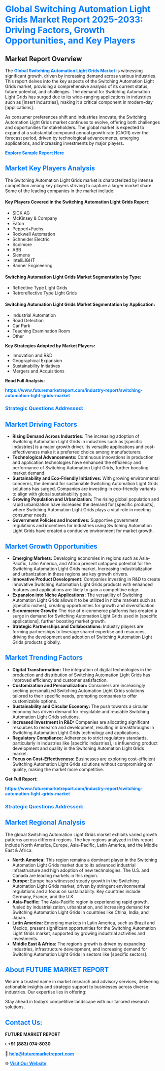 <h1 style="color: #007BFF;">Global Switching Automation Light Grids Market Report 2025-2033: Driving Factors, Growth Opportunities, and Key Players</h1>

<section id="overview">
<h2>Market Report Overview</h2>
<p>The <a href="https://www.futuremarketreport.com/industry-report/switching-automation-light-grids-market" style="color: #007BFF; text-decoration: none;"><strong>Global Switching Automation Light Grids Market</strong></a> is witnessing significant growth, driven by increasing demand across various industries. This report delves into the key aspects of the Switching Automation Light Grids market, providing a comprehensive analysis of its current status, future potential, and challenges. The demand for Switching Automation Light Grids has surged due to its wide-ranging applications in industries such as [insert industries], making it a critical component in modern-day [applications].</p>
<p>As consumer preferences shift and industries innovate, the Switching Automation Light Grids market continues to evolve, offering both challenges and opportunities for stakeholders. The global market is expected to expand at a substantial compound annual growth rate (CAGR) over the forecast period, driven by technological advancements, emerging applications, and increasing investments by major players.</p>
</section>

<section id="overview">
<p><a href="https://www.futuremarketreport.com/request-sample/reportId=76904" style="color: #007BFF; text-decoration: none;"><strong>Explore Sample Report Here</strong></a></p>
</section>

<section id="key-players">
<h2 style="color: #007BFF;">Market Key Players Analysis</h2>
<p>The Switching Automation Light Grids market is characterized by intense competition among key players striving to capture a larger market share. Some of the leading companies in the market include:</p>
<h4>Key Players Covered in the Switching Automation Light Grids Report:</h4>
<ul><li>SICK AG</li><li>McKinsey &amp; Company</li><li>Eaton</li><li>Pepperl+Fuchs</li><li>Rockwell Automation</li><li>Schneider Electric</li><li>Scolmore</li><li>ABB</li><li>Siemens</li><li>InteliLIGHT</li><li>Banner Engineering</li></ul>
<h4>Switching Automation Light Grids Market Segmentation by Type:</h4>
<ul><li>Reflective Type Light Grids</li><li>Retroreflective Type Light Grids</li></ul>

<h4>Switching Automation Light Grids Market Segmentation by Application:</h4>
<ul><li>Industrial Automation</li><li>Road Detection</li><li>Car Park</li><li>Teaching Examination Room</li><li>Other</li></ul>
<p><strong>Key Strategies Adopted by Market Players:</strong></p>
<ul>
<li>Innovation and R&D</li>
<li>Geographical Expansion</li>
<li>Sustainability Initiatives</li>
<li>Mergers and Acquisitions</li>
</ul>
</section>

<section>
<p><strong>Read Full Analysis: </strong></p><a href="https://www.futuremarketreport.com/industry-report/switching-automation-light-grids-market" style="color: #007BFF; text-decoration: none;"><strong>https://www.futuremarketreport.com/industry-report/switching-automation-light-grids-market</strong></a>
<h3 style="color: #007BFF;">Strategic Questions Addressed:</h3>
</section>

<section id="driving-factors">
<h2 style="color: #007BFF;">Market Driving Factors</h2>
<ul>
<li><strong>Rising Demand Across Industries:</strong> The increasing adoption of Switching Automation Light Grids in industries such as [specific industries] is a major growth driver. Its versatile applications and cost-effectiveness make it a preferred choice among manufacturers.</li>
<li><strong>Technological Advancements:</strong> Continuous innovations in production and application technologies have enhanced the efficiency and performance of Switching Automation Light Grids, further boosting market demand.</li>
<li><strong>Sustainability and Eco-Friendly Initiatives:</strong> With growing environmental concerns, the demand for sustainable Switching Automation Light Grids solutions has surged. Companies are investing in eco-friendly variants to align with global sustainability goals.</li>
<li><strong>Growing Population and Urbanization:</strong> The rising global population and rapid urbanization have increased the demand for [specific products], where Switching Automation Light Grids plays a vital role in meeting consumer needs.</li>
<li><strong>Government Policies and Incentives:</strong> Supportive government regulations and incentives for industries using Switching Automation Light Grids have created a conducive environment for market growth.</li>
</ul>
</section>

<section id="growth-opportunities">
<h2 style="color: #007BFF;">Market Growth Opportunities</h2>
<ul>
<li><strong>Emerging Markets:</strong> Developing economies in regions such as Asia-Pacific, Latin America, and Africa present untapped potential for the Switching Automation Light Grids market. Increasing industrialization and urbanization in these regions are key growth drivers.</li>
<li><strong>Innovative Product Development:</strong> Companies investing in R&D to create innovative Switching Automation Light Grids products with enhanced features and applications are likely to gain a competitive edge.</li>
<li><strong>Expansion into Niche Applications:</strong> The versatility of Switching Automation Light Grids allows it to be utilized in niche markets such as [specific niches], creating opportunities for growth and diversification.</li>
<li><strong>E-commerce Growth:</strong> The rise of e-commerce platforms has created a surge in demand for Switching Automation Light Grids used in [specific applications], further boosting market growth.</li>
<li><strong>Strategic Partnerships and Collaborations:</strong> Industry players are forming partnerships to leverage shared expertise and resources, driving the development and adoption of Switching Automation Light Grids products globally.</li>
</ul>
</section>

<section id="trending-factors">
<h2 style="color: #007BFF;">Market Trending Factors</h2>
<ul>
<li><strong>Digital Transformation:</strong> The integration of digital technologies in the production and distribution of Switching Automation Light Grids has improved efficiency and customer satisfaction.</li>
<li><strong>Customization and Personalization:</strong> Consumers are increasingly seeking personalized Switching Automation Light Grids solutions tailored to their specific needs, prompting companies to offer customizable options.</li>
<li><strong>Sustainability and Circular Economy:</strong> The push towards a circular economy has driven demand for recyclable and reusable Switching Automation Light Grids solutions.</li>
<li><strong>Increased Investment in R&D:</strong> Companies are allocating significant resources to research and development, resulting in breakthroughs in Switching Automation Light Grids technology and applications.</li>
<li><strong>Regulatory Compliance:</strong> Adherence to strict regulatory standards, particularly in industries like [specific industries], is influencing product development and quality in the Switching Automation Light Grids market.</li>
<li><strong>Focus on Cost-Effectiveness:</strong> Businesses are exploring cost-efficient Switching Automation Light Grids solutions without compromising on quality, making the market more competitive.</li>
</ul>
</section>

<section>
<p><strong>Get Full Report: </strong></p><a href="https://www.futuremarketreport.com/industry-report/switching-automation-light-grids-market" style="color: #007BFF; text-decoration: none;"><strong>https://www.futuremarketreport.com/industry-report/switching-automation-light-grids-market</strong></a>
<h3 style="color: #007BFF;">Strategic Questions Addressed:</h3>
</section>


<section id="regional-analysis">
<h2 style="color: #007BFF;">Market Regional Analysis</h2>
<p>The global Switching Automation Light Grids market exhibits varied growth patterns across different regions. The key regions analyzed in this report include North America, Europe, Asia-Pacific, Latin America, and the Middle East & Africa:</p>
<ul>
<li><strong>North America:</strong> This region remains a dominant player in the Switching Automation Light Grids market due to its advanced industrial infrastructure and high adoption of new technologies. The U.S. and Canada are leading markets in this region.</li>
<li><strong>Europe:</strong> Europe has witnessed steady growth in the Switching Automation Light Grids market, driven by stringent environmental regulations and a focus on sustainability. Key countries include Germany, France, and the U.K.</li>
<li><strong>Asia-Pacific:</strong> The Asia-Pacific region is experiencing rapid growth, fueled by industrialization, urbanization, and increasing demand for Switching Automation Light Grids in countries like China, India, and Japan.</li>
<li><strong>Latin America:</strong> Emerging markets in Latin America, such as Brazil and Mexico, present significant opportunities for the Switching Automation Light Grids market, supported by growing industrial activities and investments.</li>
<li><strong>Middle East & Africa:</strong> The region’s growth is driven by expanding industries, infrastructure development, and increasing demand for Switching Automation Light Grids in sectors like [specific sectors].</li>
</ul>
</section>

<footer>
<h2 style="color: #007BFF;">About FUTURE MARKET REPORT</h2>
<p>We are a trusted name in market research and advisory services, delivering actionable insights and strategic support to businesses across diverse industries. Our expertise lies in offering:</p>

<p>Stay ahead in today’s competitive landscape with our tailored research solutions.</p>

<h2 style="color: #007BFF;">Contact Us:</h2>
<p><strong>FUTURE MARKET REPORT</strong></p>
<p>📞 <strong>+91 (883) 074-8030</strong></p>
<p>📧 <strong><a href="mailto:help@futuremarketreport.com" style="color: #007BFF;">help@futuremarketreport.com</a></strong></p>
<p>🌐 <strong><a href="https://www.futuremarketreport.com/" style="color: #007BFF;">Visit Our Website</a></strong></p>
</footer>
